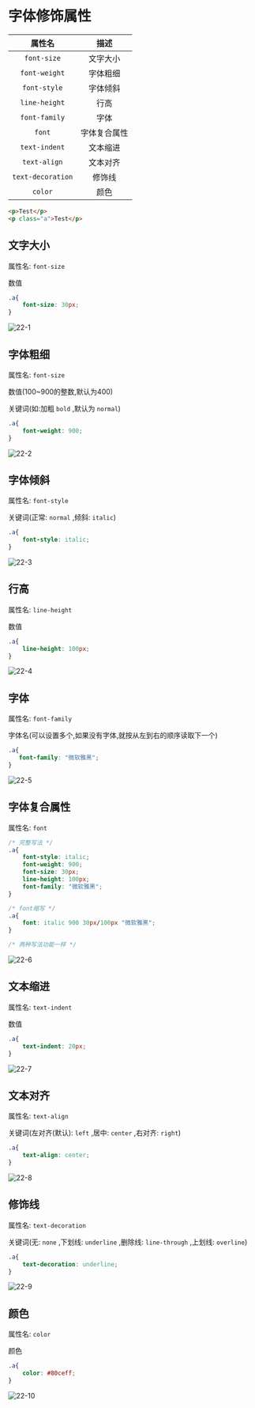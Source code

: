 # 字体修饰属性

|      属性名       |     描述     |
| :---------------: | :----------: |
|    `font-size`    |   文字大小   |
|   `font-weight`   |   字体粗细   |
|   `font-style`    |   字体倾斜   |
|   `line-height`   |     行高     |
|   `font-family`   |     字体     |
|      `font`       | 字体复合属性 |
|   `text-indent`   |   文本缩进   |
|   `text-align`    |   文本对齐   |
| `text-decoration` |    修饰线    |
|      `color`      |     颜色     |

```html
<p>Test</p>
<p class="a">Test</p>
```

## 文字大小

属性名: `font-size`

数值

```css
.a{
    font-size: 30px;
}
```

![22-1](assets/22-1.png)

## 字体粗细

属性名: `font-size`

数值(100~900的整数,默认为400)

关键词(如:加粗 `bold` ,默认为 `normal`)

```css
.a{
    font-weight: 900;
}
```

![22-2](assets/22-2.png)

## 字体倾斜

属性名: `font-style`

关键词(正常: `normal` ,倾斜: `italic`)

```css
.a{
    font-style: italic;
}
```



![22-3](assets/22-3.png)

## 行高

属性名: `line-height`

数值

```css
.a{
    line-height: 100px;
}
```



![22-4](assets/22-4.png)

## 字体

属性名: `font-family`

字体名(可以设置多个,如果没有字体,就按从左到右的顺序读取下一个)

```css
.a{
   font-family: "微软雅黑";
}
```



![22-5](assets/22-5.png)

## 字体复合属性

属性名: `font`

```css
/* 完整写法 */
.a{
    font-style: italic;
    font-weight: 900;
    font-size: 30px;
    line-height: 100px;
    font-family: "微软雅黑";
}

/* font缩写 */
.a{
	font: italic 900 30px/100px "微软雅黑";
}

/* 两种写法功能一样 */
```

![22-6](assets/22-6.png)

## 文本缩进

属性名: `text-indent`

数值

```css
.a{
    text-indent: 20px;
}
```

![22-7](assets/22-7.png)

## 文本对齐

属性名: `text-align`

关键词(左对齐(默认): `left` ,居中: `center` ,右对齐: `right`)

```css
.a{
    text-align: center;
}
```

![22-8](assets/22-8.png)

## 修饰线

属性名: `text-decoration`

关键词(无: `none` ,下划线: `underline` ,删除线: `line-through` ,上划线: `overline`)

```css
.a{
    text-decoration: underline;
}
```

![22-9](assets/22-9.png)

## 颜色

属性名: `color`

颜色

```css
.a{
    color: #80ceff;
}
```

![22-10](assets/22-10.png)
